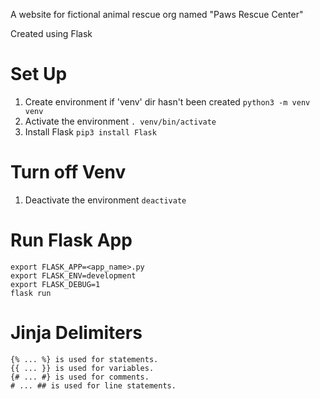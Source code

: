 A website for fictional animal rescue org named "Paws Rescue Center"

Created using Flask

# Set Up
1. Create environment if 'venv' dir hasn't been created
`python3 -m venv venv`
2. Activate the environment
`. venv/bin/activate`
3. Install Flask
`pip3 install Flask`

# Turn off Venv
1. Deactivate the environment
`deactivate`

# Run Flask App
```
export FLASK_APP=<app_name>.py
export FLASK_ENV=development
export FLASK_DEBUG=1
flask run
```

# Jinja Delimiters
```
{% ... %} is used for statements.
{{ ... }} is used for variables.
{# ... #} is used for comments.
# ... ## is used for line statements.
```

